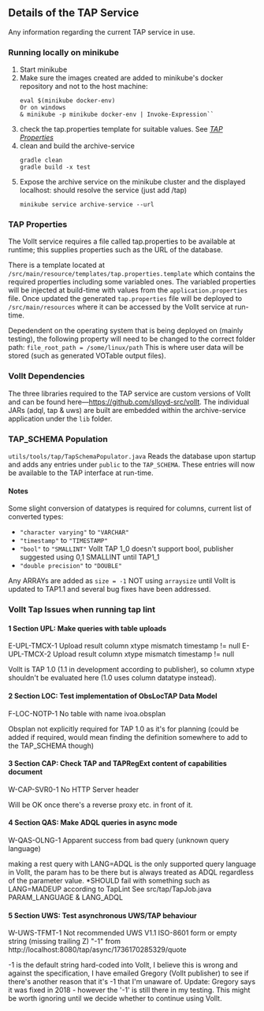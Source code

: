 ## Details of the TAP Service
Any information regarding the current TAP service in use.

### Running locally on minikube
1. Start minikube
2. Make sure the images created are added to minikube's docker repository and not to the host machine:
    ``` 
    eval $(minikube docker-env)
    Or on windows 
    & minikube -p minikube docker-env | Invoke-Expression``
    ```
3. check the tap.properties template for suitable values. See [*TAP Properties*](#tap-properties)
4. clean and build the archive-service
    ```
    gradle clean
    gradle build -x test
    ```
5. Expose the archive service on the minikube cluster and the displayed localhost:<port> should resolve the service (just add /tap)
    ```
    minikube service archive-service --url
    ```

### TAP Properties
The Vollt service requires a file called tap.properties to be available at runtime; this supplies properties such as the URL of the database.

There is a template located at ``/src/main/resource/templates/tap.properties.template`` which contains the required properties including some variabled ones. The variabled properties will be injected at build-time with values from the ``application.properties`` file. Once updated the generated ``tap.properties`` file will be deployed to ``/src/main/resources`` where it can be accessed by the Vollt service at run-time. 

Depedendent on the operating system that is being deployed on (mainly testing), the following property will need to be changed to the correct folder path:
``file_root_path = /some/linux/path`` This is where user data will be stored (such as generated VOTable output files). 

### Vollt Dependencies
The three libraries required to the TAP service are custom versions of Vollt and can be found here—https://github.com/slloyd-src/vollt. The individual JARs (adql, tap & uws) are built are embedded within the archive-service application under the ``lib`` folder.

### TAP_SCHEMA Population
``utils/tools/tap/TapSchemaPopulator.java`` Reads the database upon startup and adds any entries under ``public`` to the ``TAP_SCHEMA``. These entries will now be available to the TAP interface at run-time.
#### Notes
Some slight conversion of datatypes is required for columns, current list of converted types:
- ```"character varying"``` to ```"VARCHAR"```
- ```"timestamp"``` to ```"TIMESTAMP"```
- ```"bool"``` to ```"SMALLINT"```        Vollt TAP 1_0 doesn't support bool, publisher suggested using 0,1 SMALLINT until TAP1_1
- ```"double precision"``` to ```"DOUBLE"```

Any ARRAYs are added as ``size = -1`` NOT using ```arraysize``` until Vollt is updated to TAP1.1 and several bug fixes have been addressed.

### Vollt Tap Issues when running tap lint

#### 1 Section UPL: Make queries with table uploads
E-UPL-TMCX-1 Upload result column xtype mismatch timestamp != null
E-UPL-TMCX-2 Upload result column xtype mismatch timestamp != null

Vollt is TAP 1.0 (1.1 in development according to publisher), so column xtype shouldn't be evaluated here (1.0 uses column datatype instead).

#### 2 Section LOC: Test implementation of ObsLocTAP Data Model
F-LOC-NOTP-1 No table with name ivoa.obsplan

Obsplan not explicitly required for TAP 1.0 as it's for planning (could be added if required, would mean finding the definition somewhere to add to the TAP_SCHEMA though)

#### 3 Section CAP: Check TAP and TAPRegExt content of capabilities document
W-CAP-SVR0-1 No HTTP Server header

Will be OK once there's a reverse proxy etc. in front of it.

#### 4 Section QAS: Make ADQL queries in async mode
W-QAS-OLNG-1 Apparent success from bad query (unknown query language)

making a rest query with LANG=ADQL is the only supported query language in Vollt, the param has to be there but is always treated as ADQL regardless of the parameter value.
*SHOULD fail with something such as LANG=MADEUP according to TapLint
See src/tap/TapJob.java PARAM_LANGUAGE & LANG_ADQL

#### 5 Section UWS: Test asynchronous UWS/TAP behaviour
W-UWS-TFMT-1 Not recommended UWS V1.1 ISO-8601 form or empty string (missing trailing Z) "-1" from http://localhost:8080/tap/async/1736170285329/quote

-1 is the default string hard-coded into Vollt, I believe this is wrong and against the specification, I have emailed Gregory (Vollt publisher) to see if there's another
reason that it's -1 that I'm unaware of. Update: Gregory says it was fixed in 2018 - however the '-1' is still there in my testing. This might be worth ignoring until we decide
whether to continue using Vollt.


